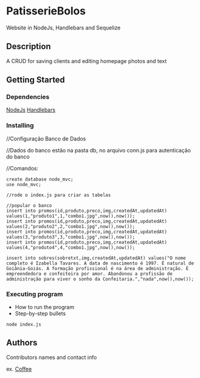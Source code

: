 # PatisserieBolos

Website in NodeJs, Handlebars and Sequelize

## Description

A CRUD for saving clients and editing homepage photos and text

## Getting Started

### Dependencies

[NodeJs](https://nodejs.org/en/download/prebuilt-installer/current)
[Handlebars](https://handlebarsjs.com/installation/)

### Installing

//Configuração Banco de Dados

//Dados do banco estão na pasta db, no arquivo conn.js para autenticação do banco

//Comandos:

    create database node_mvc;
    use node_mvc;

    //rode o index.js para criar as tabelas

    //popular o banco
    insert into promos(id,produto,preco,img,createdAt,updatedAt) values(1,"produto1",1,"combo1.jpg",now(),now());
    insert into promos(id,produto,preco,img,createdAt,updatedAt) values(2,"produto2",2,"combo1.jpg",now(),now());
    insert into promos(id,produto,preco,img,createdAt,updatedAt) values(3,"produto3",3,"combo1.jpg",now(),now());
    insert into promos(id,produto,preco,img,createdAt,updatedAt) values(4,"produto4",4,"combo1.jpg",now(),now());

    insert into sobres(sobretxt,img,createdAt,updatedAt) values("O nome completo é Izabella Tavares. A data de nascimento é 1997. É natural de Goiânia-Goiás. A formação profissional é na área de administração. É empreendedora e confeiteira por amor. Abandonou a profissão de administração para viver o sonho da Confeitaria.","nada",now(),now());

### Executing program

* How to run the program
* Step-by-step bullets
```
node index.js
```


## Authors

Contributors names and contact info

ex. [Coffee](github.com/C0ffiz)
